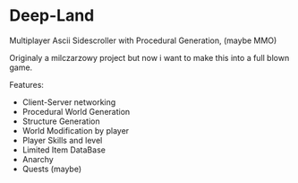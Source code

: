 # Deep-Land
Multiplayer Ascii Sidescroller with Procedural Generation, (maybe MMO)

Originaly a milczarzowy project but now i want to make this into a full blown game.

Features:
- Client-Server networking
- Procedural World Generation
- Structure Generation
- World Modification by player
- Player Skills and level
- Limited Item DataBase
- Anarchy
- Quests (maybe)
